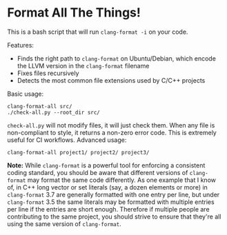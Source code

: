 # Format All The Things!

This is a bash script that will run `clang-format -i` on your code.

Features:

 * Finds the right path to `clang-format` on Ubuntu/Debian, which encode the
   LLVM version in the `clang-format` filename
 * Fixes files recursively
 * Detects the most common file extensions used by C/C++ projects

Basic usage:

    clang-format-all src/  
    ./check-all.py --root_dir src/

`check-all.py`	will not modify files, it will just check them. When any file is non-compliant to style, it returns a non-zero error code. This is extremely useful for CI workflows.
Advanced usage:

    clang-format-all project1/ project2/ project3/

**Note:** While `clang-format` is a powerful tool for enforcing a consistent
coding standard, you should be aware that different versions of `clang-format`
may format the same code differently. As one example that I know of, in C++ long
vector or set literals (say, a dozen elements or more) in `clang-format` 3.7 are
generally formatted with one entry per line, but under `clang-format` 3.5 the
same literals may be formatted with multiple entries per line if the entries are
short enough. Therefore if multiple people are contributing to the same project,
you should strive to ensure that they're all using the same version of
`clang-format`.
